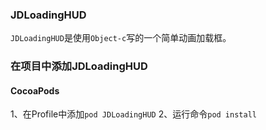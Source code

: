 ### JDLoadingHUD
`JDLoadingHUD`是使用`Object-c`写的一个简单动画加载框。

### 在项目中添加JDLoadingHUD
#### CocoaPods
1、在Profile中添加`pod JDLoadingHUD`
2、运行命令`pod install`
